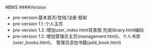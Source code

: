 #BMS
####Version
* pre-version:基本首页/登陆/注册 框架
* pre-version 1.1 :个人主页
* pre-version 1.2 :增加user_index.html背景图 完成library.html编码
* pre-version 1.3 :增加管理员主页(management.html)、个人书库(user_books.html)、
管理员添加书籍(add_book.html)